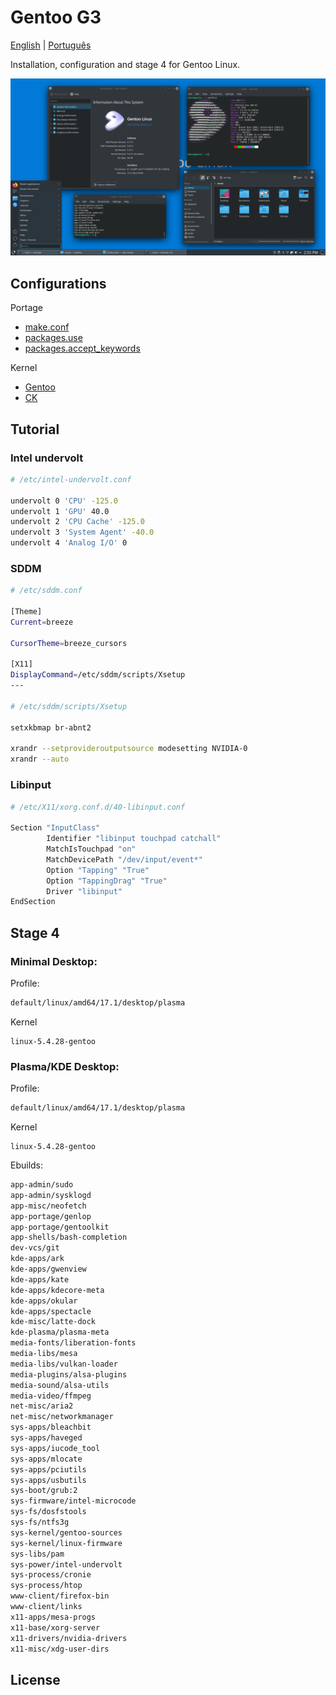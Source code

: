 # Gentoo G3

[English]() | [Português]()

Installation, configuration and stage 4 for Gentoo Linux.

![Preview](./images/preview.png)

## Configurations

Portage

- [make.conf](./configurations/make.conf)
- [packages.use](./configurations/packages/use/)
- [packages.accept_keywords](./configurations/make.conf)

Kernel

- [Gentoo](./configurations/kernels)
- [CK](./configurations/kernels)

## Tutorial

### Intel undervolt

```bash
# /etc/intel-undervolt.conf

undervolt 0 'CPU' -125.0
undervolt 1 'GPU' 40.0
undervolt 2 'CPU Cache' -125.0
undervolt 3 'System Agent' -40.0
undervolt 4 'Analog I/O' 0
```

### SDDM

```bash
# /etc/sddm.conf

[Theme]
Current=breeze

CursorTheme=breeze_cursors

[X11]
DisplayCommand=/etc/sddm/scripts/Xsetup
---

# /etc/sddm/scripts/Xsetup

setxkbmap br-abnt2

xrandr --setprovideroutputsource modesetting NVIDIA-0
xrandr --auto
```

### Libinput

```bash
# /etc/X11/xorg.conf.d/40-libinput.conf

Section "InputClass"
        Identifier "libinput touchpad catchall"
        MatchIsTouchpad "on"
        MatchDevicePath "/dev/input/event*"
        Option "Tapping" "True"
        Option "TappingDrag" "True"
        Driver "libinput"
EndSection
```

## Stage 4

### Minimal Desktop:

Profile:

```bash
default/linux/amd64/17.1/desktop/plasma
```

Kernel

```
linux-5.4.28-gentoo
```

### Plasma/KDE Desktop:

Profile:

```bash
default/linux/amd64/17.1/desktop/plasma
```

Kernel

```
linux-5.4.28-gentoo
```

Ebuilds:

```bash
app-admin/sudo
app-admin/sysklogd
app-misc/neofetch
app-portage/genlop
app-portage/gentoolkit
app-shells/bash-completion
dev-vcs/git
kde-apps/ark
kde-apps/gwenview
kde-apps/kate
kde-apps/kdecore-meta
kde-apps/okular
kde-apps/spectacle
kde-misc/latte-dock
kde-plasma/plasma-meta
media-fonts/liberation-fonts
media-libs/mesa
media-libs/vulkan-loader
media-plugins/alsa-plugins
media-sound/alsa-utils
media-video/ffmpeg
net-misc/aria2
net-misc/networkmanager
sys-apps/bleachbit
sys-apps/haveged
sys-apps/iucode_tool
sys-apps/mlocate
sys-apps/pciutils
sys-apps/usbutils
sys-boot/grub:2
sys-firmware/intel-microcode
sys-fs/dosfstools
sys-fs/ntfs3g
sys-kernel/gentoo-sources
sys-kernel/linux-firmware
sys-libs/pam
sys-power/intel-undervolt
sys-process/cronie
sys-process/htop
www-client/firefox-bin
www-client/links
x11-apps/mesa-progs
x11-base/xorg-server
x11-drivers/nvidia-drivers
x11-misc/xdg-user-dirs
```

## License
